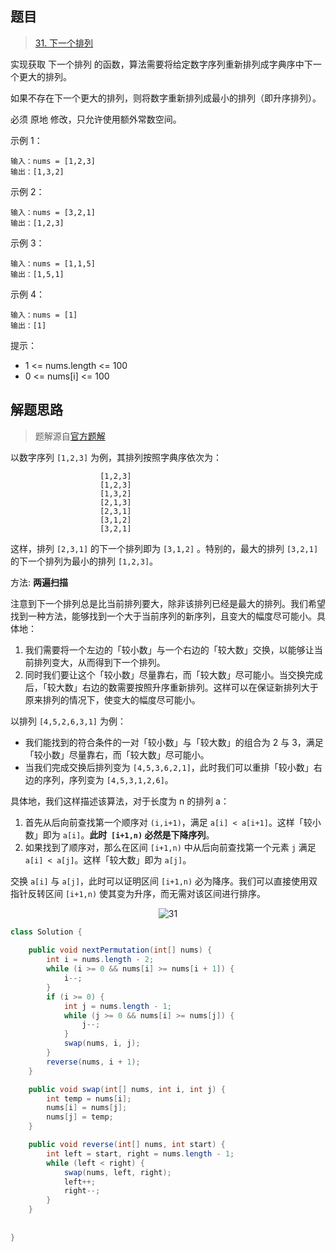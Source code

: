 ## 题目

> [31. 下一个排列](https://leetcode-cn.com/problems/next-permutation/)

实现获取 下一个排列 的函数，算法需要将给定数字序列重新排列成字典序中下一个更大的排列。

如果不存在下一个更大的排列，则将数字重新排列成最小的排列（即升序排列）。

必须 原地 修改，只允许使用额外常数空间。



示例 1：

```
输入：nums = [1,2,3]
输出：[1,3,2]
```

示例 2：

```
输入：nums = [3,2,1]
输出：[1,2,3]
```

示例 3：

```
输入：nums = [1,1,5]
输出：[1,5,1]
```

示例 4：

```
输入：nums = [1]
输出：[1]
```


提示：

* 1 <= nums.length <= 100
* 0 <= nums[i] <= 100

## 解题思路

> 题解源自[官方题解](https://leetcode-cn.com/problems/next-permutation/solution/xia-yi-ge-pai-lie-by-leetcode-solution/)

以数字序列 `[1,2,3]` 为例，其排列按照字典序依次为：

```
                    [1,2,3]
                    [1,2,3]
                    [1,3,2]
                    [2,1,3]
                    [2,3,1]
                    [3,1,2]
                    [3,2,1]
```

这样，排列 `[2,3,1]` 的下一个排列即为 `[3,1,2]` 。特别的，最大的排列 `[3,2,1]` 的下一个排列为最小的排列 `[1,2,3]`。

方法: **两遍扫描**

注意到下一个排列总是比当前排列要大，除非该排列已经是最大的排列。我们希望找到一种方法，能够找到一个大于当前序列的新序列，且变大的幅度尽可能小。具体地：

1. 我们需要将一个左边的「较小数」与一个右边的「较大数」交换，以能够让当前排列变大，从而得到下一个排列。
2. 同时我们要让这个「较小数」尽量靠右，而「较大数」尽可能小。当交换完成后，「较大数」右边的数需要按照升序重新排列。这样可以在保证新排列大于原来排列的情况下，使变大的幅度尽可能小。



以排列 `[4,5,2,6,3,1]` 为例：

* 我们能找到的符合条件的一对「较小数」与「较大数」的组合为 2 与 3，满足「较小数」尽量靠右，而「较大数」尽可能小。
* 当我们完成交换后排列变为 `[4,5,3,6,2,1]`，此时我们可以重排「较小数」右边的序列，序列变为  `[4,5,3,1,2,6]`。

具体地，我们这样描述该算法，对于长度为 n 的排列 a：

1. 首先从后向前查找第一个顺序对 `(i,i+1)`，满足 `a[i] < a[i+1]`。这样「较小数」即为 `a[i]`。<strong>此时  `[i+1,n)`  必然是下降序列</strong>。
2. 如果找到了顺序对，那么在区间 `[i+1,n)` 中从后向前查找第一个元素 `j` 满足  `a[i] < a[j]`。这样「较大数」即为 `a[j]`。

交换 `a[i]` 与 `a[j]`，此时可以证明区间 `[i+1,n)`  必为降序。我们可以直接使用双指针反转区间 `[i+1,n)` 使其变为升序，而无需对该区间进行排序。

<center><img src="https://ning-wang.oss-cn-beijing.aliyuncs.com/blog-imags/20210419103913.gif" alt="31"  /></center>

```java
class Solution {
    
    public void nextPermutation(int[] nums) {
        int i = nums.length - 2;
        while (i >= 0 && nums[i] >= nums[i + 1]) {
            i--;
        }
        if (i >= 0) {
            int j = nums.length - 1;
            while (j >= 0 && nums[i] >= nums[j]) {
                j--;
            }
            swap(nums, i, j);
        }
        reverse(nums, i + 1);
    }

    public void swap(int[] nums, int i, int j) {
        int temp = nums[i];
        nums[i] = nums[j];
        nums[j] = temp;
    }

    public void reverse(int[] nums, int start) {
        int left = start, right = nums.length - 1;
        while (left < right) {
            swap(nums, left, right);
            left++;
            right--;
        }
    }
    
    
}
```

